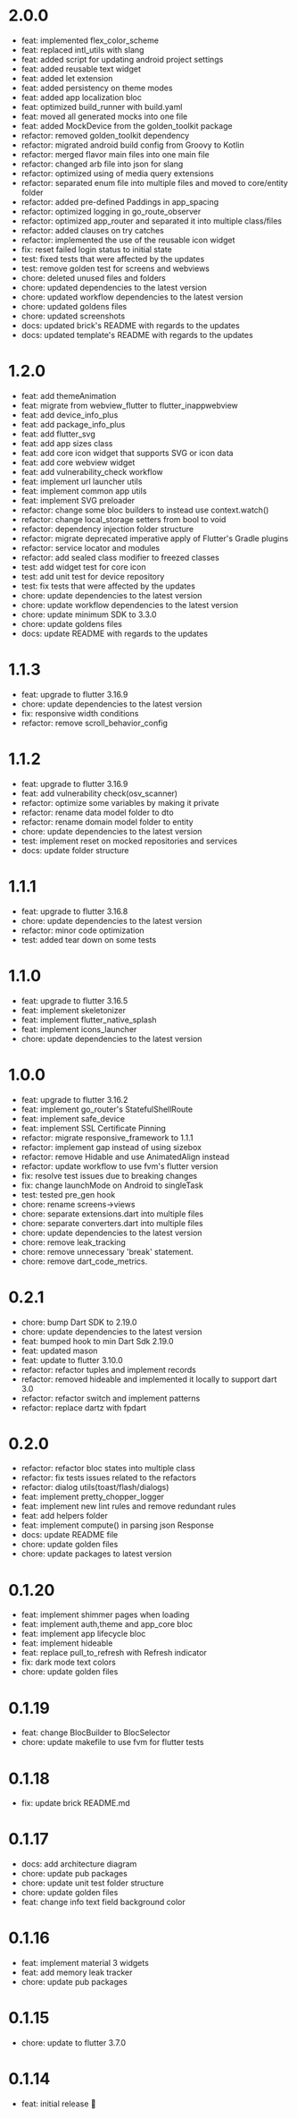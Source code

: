 # 2.0.0
- feat: implemented flex_color_scheme
- feat: replaced intl_utils with slang
- feat: added script for updating android project settings
- feat: added reusable text widget
- feat: added let extension
- feat: added persistency on theme modes
- feat: added app localization bloc
- feat: optimized build_runner with build.yaml
- feat: moved all generated mocks into one file
- feat: added MockDevice from the golden_toolkit package
- refactor: removed golden_toolkit dependency
- refactor: migrated android build config from Groovy to Kotlin
- refactor: merged flavor main files into one main file
- refactor: changed arb file into json for slang
- refactor: optimized using of media query extensions
- refactor: separated enum file into multiple files and moved to core/entity folder
- refactor: added pre-defined Paddings in app_spacing
- refactor: optimized logging in go_route_observer
- refactor: optimized app_router and separated it into multiple class/files
- refactor: added clauses on try catches
- refactor: implemented the use of the reusable icon widget
- fix: reset failed login status to initial state
- test: fixed tests that were affected by the updates
- test: remove  golden test for screens and webviews
- chore: deleted unused files and folders
- chore: updated dependencies to the latest version
- chore: updated workflow dependencies to the latest version
- chore: updated goldens files
- chore: updated screenshots
- docs: updated brick's README with regards to the updates
- docs: updated template's README with regards to the updates


# 1.2.0
- feat: add themeAnimation
- feat: migrate from webview_flutter to flutter_inappwebview
- feat: add device_info_plus
- feat: add package_info_plus
- feat: add flutter_svg
- feat: add app sizes class
- feat: add core icon widget that supports SVG or icon data
- feat: add core webview widget
- feat: add vulnerability_check workflow
- feat: implement url launcher utils
- feat: implement common app utils
- feat: implement SVG preloader 
- refactor: change some bloc builders to instead use context.watch()
- refactor: change local_storage setters from bool to void
- refactor: dependency injection folder structure 
- refactor: migrate deprecated imperative apply of Flutter's Gradle plugins
- refactor: service locator and modules 
- refactor: add sealed class modifier to freezed classes
- test: add widget test for core icon
- test: add unit test for device repository
- test: fix tests that were affected by the updates
- chore: update dependencies to the latest version
- chore: update workflow dependencies to the latest version
- chore: update minimum SDK to 3.3.0
- chore: update goldens files
- docs: update README with regards to the updates
# 1.1.3

- feat: upgrade to flutter 3.16.9
- chore: update dependencies to the latest version
- fix: responsive width conditions
- refactor: remove scroll_behavior_config

# 1.1.2

- feat: upgrade to flutter 3.16.9
- feat: add vulnerability check(osv_scanner)
- refactor: optimize some variables by making it private 
- refactor: rename data model folder to dto
- refactor: rename domain model folder to entity
- chore: update dependencies to the latest version
- test: implement reset on mocked repositories and services
- docs: update folder structure 

# 1.1.1

- feat: upgrade to flutter 3.16.8
- chore: update dependencies to the latest version
- refactor: minor code optimization
- test: added tear down on some tests
  

# 1.1.0

- feat: upgrade to flutter 3.16.5
- feat: implement skeletonizer
- feat: implement flutter_native_splash
- feat: implement icons_launcher
- chore: update dependencies to the latest version

# 1.0.0

- feat: upgrade to flutter 3.16.2
- feat: implement go_router's StatefulShellRoute
- feat: implement safe_device
- feat: implement SSL Certificate Pinning
- refactor: migrate responsive_framework to 1.1.1
- refactor: implement gap instead of using sizebox
- refactor: remove Hidable and use AnimatedAlign instead 
- refactor: update workflow to use fvm's flutter version
- fix: resolve test issues due to breaking changes
- fix: change launchMode on Android to singleTask
- test: tested pre_gen hook
- chore: rename screens->views
- chore: separate extensions.dart into multiple files
- chore: separate converters.dart into multiple files
- chore: update dependencies to the latest version
- chore: remove leak_tracking
- chore: remove unnecessary 'break' statement.
- chore: remove dart_code_metrics.

# 0.2.1

- chore: bump Dart SDK to 2.19.0
- chore: update dependencies to the latest version
- feat: bumped hook to min Dart Sdk 2.19.0
- feat: updated mason
- feat: update to flutter 3.10.0
- refactor: refactor tuples and implement records
- refactor: removed hideable and implemented it locally to support dart 3.0
- refactor: refactor switch and implement patterns
- refactor: replace dartz with fpdart
  
# 0.2.0

- refactor: refactor bloc states into multiple class
- refactor: fix tests issues related to the refactors  
- refactor: dialog utils(toast/flash/dialogs)
- feat: implement pretty_chopper_logger
- feat: implement new lint rules and remove redundant rules
- feat: add helpers folder
- feat: implement compute() in parsing json Response
- docs: update README file
- chore: update golden files
- chore: update packages to latest version

# 0.1.20

- feat: implement shimmer pages when loading
- feat: implement auth,theme and app_core bloc
- feat: implement app lifecycle bloc
- feat: implement hideable
- feat: replace pull_to_refresh with Refresh indicator
- fix: dark mode text colors
- chore: update golden files

# 0.1.19

- feat: change BlocBuilder to BlocSelector
- chore: update makefile to use fvm for flutter tests

# 0.1.18

- fix: update brick README.md

# 0.1.17

- docs: add architecture diagram
- chore: update pub packages
- chore: update unit test folder structure
- chore: update golden files
- feat: change info text field background color

# 0.1.16

- feat: implement material 3 widgets
- feat: add memory leak tracker
- chore: update pub packages

# 0.1.15

- chore: update to flutter 3.7.0

# 0.1.14

- feat: initial release 🎉
